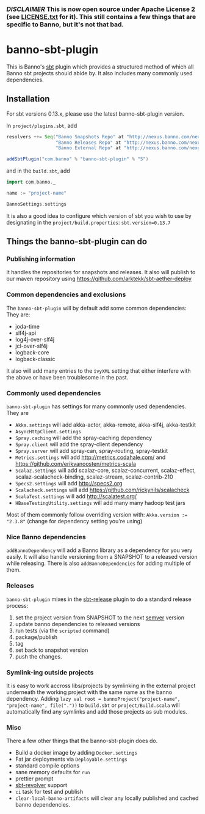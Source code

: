### *DISCLAIMER* This is now open source under Apache License 2 (see [LICENSE.txt](./LICENSE.txt) for it). This still contains a few things that are specific to Banno, but it's not that bad.

# banno-sbt-plugin #

This is Banno's [sbt][] plugin which provides a structured method of which all Banno sbt projects should abide by. It also includes many commonly used dependencies.

## Installation ##

For sbt versions 0.13.x, please use the latest banno-sbt-plugin version.

In `project/plugins.sbt`, add

```scala
resolvers ++= Seq("Banno Snapshots Repo" at "http://nexus.banno.com/nexus/content/repositories/snapshots",
                  "Banno Releases Repo" at "http://nexus.banno.com/nexus/content/repositories/releases",
                  "Banno External Repo" at "http://nexus.banno.com/nexus/content/groups/external/")

addSbtPlugin("com.banno" % "banno-sbt-plugin" % "5")
```

and in the `build.sbt`, add

```scala
import com.banno._

name := "project-name"

BannoSettings.settings
```

It is also a good idea to configure which version of sbt you wish to use by designating in the `project/build.properties`: `sbt.version=0.13.7`

## Things the banno-sbt-plugin can do

### Publishing information

It handles the repositories for snapshots and releases. It also will publish to our maven repository using https://github.com/arktekk/sbt-aether-deploy

### Common dependencies and exclusions

The `banno-sbt-plugin` will by default add some common dependencies: They are:

 - joda-time
 - slf4j-api
 - log4j-over-slf4j
 - jcl-over-slf4j
 - logback-core
 - logback-classic

It also will add many entries to the `ivyXML` setting that either interfere with the above or have been troublesome in the past.

### Commonly used dependencies

`banno-sbt-plugin` has settings for many commonly used dependencies. They are

 - `Akka.settings` will add akka-actor, akka-remote, akka-slf4j, akka-testkit
 - `AsyncHttpClient.settings`
 - `Spray.caching` will add the spray-caching dependency
 - `Spray.client` will add the spray-client dependency
 - `Spray.server` will add spray-can, spray-routing, spray-testkit
 - `Metrics.settings` will add http://metrics.codahale.com/ and https://github.com/erikvanoosten/metrics-scala
 - `Scalaz.settings` will add scalaz-core, scalaz-concurrent, scalaz-effect, scalaz-scalacheck-binding, scalaz-stream, scalaz-contrib-210
 - `Specs2.settings` will add http://specs2.org
 - `Scalacheck.settings` will add https://github.com/rickynils/scalacheck
 - `ScalaTest.settings` will add http://scalatest.org/
 - `HBaseTestingUtility.settings` will add many many hadoop test jars

Most of them commonly follow overriding version with: `Akka.version := "2.3.8"` (change for dependency setting you're using)

### Nice Banno dependencies

`addBannoDependency` will add a Banno library as a dependency for you very easily. It will also handle versioning from a SNAPSHOT to a released version while releasing. There is also `addBannoDependencies` for adding multiple of them.

### Releases

`banno-sbt-plugin` mixes in the [sbt-release][] plugin to do a standard release process:

 1. set the project version from SNAPSHOT to the next [semver][] version
 1. update banno dependencies to released versions
 1. run tests (via the `scripted` command)
 1. package/publish
 1. tag
 1. set back to snapshot version
 1. push the changes.

### Symlink-ing outside projects

It is easy to work accross libs/projects by symlinking in the external project underneath the working project with the same name as the banno dependency. Adding `lazy val root = bannoProject("project-name", "project-name", file("."))` to `build.sbt` or `project/Build.scala` will automatically find any symlinks and add those projects as sub modules.

### Misc

There a few other things that the banno-sbt-plugin does do.

 - Build a docker image by adding `Docker.settings`
 - Fat jar deployments via `Deployable.settings`
 - standard compile options
 - sane memory defaults for `run`
 - prettier prompt
 - [sbt-revolver](https://github.com/spray/sbt-revolver) support
 - `ci` task for test and publish
 - `clear-local-banno-artifacts` will clear any locally published and cached banno dependencies.

[sbt]: http://www.scala-sbt.org/
[sbt-release]: http://github.com/sbt/sbt-release
[semver]: http://semver.org
